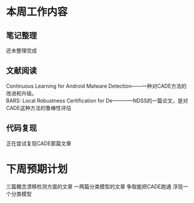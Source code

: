 # 本周工作内容  
## 笔记整理   
还未整理完成
## 文献阅读 
Continuous Learning for Android Malware Detection——一种对CADE方法的改进和升级。  
BARS: Local Robustness Certification for De————NDSS的一篇论文，是对CADE这种方法的鲁棒性评估
## 代码复现 
正在尝试复现CADE那篇文章
# 下周预期计划   
三篇概念漂移检测方面的文章
一两篇分类模型的文章
争取能把CADE跑通
浮现一个分类模型

